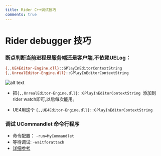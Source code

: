 ```yaml
---
title: Rider C++调试技巧
comments: true
---
```

# Rider debugger 技巧

### 断点判断当前进程是服务端还是客户端,不依赖UELog：

```sh
{,,UE4Editor-Engine.dll}::GPlayInEditorContextString
{,,UnrealEditor-Engine.dll}::GPlayInEditorContextString 
```

![alt text](../../assets/images/Rider_image.png)

- 把`{,,UnrealEditor-Engine.dll}::GPlayInEditorContextString `添加到rider watch即可,以后每次能用。

- UE4用这个 `{,,UE4Editor-Engine.dll}::GPlayInEditorContextString`


### 调试 UCommandlet 命令行程序

- 命令配置： `-run=MyCommandlet`
- 等待调试: `-waitforattach`  
- [详细参考](../Debug.md)  

